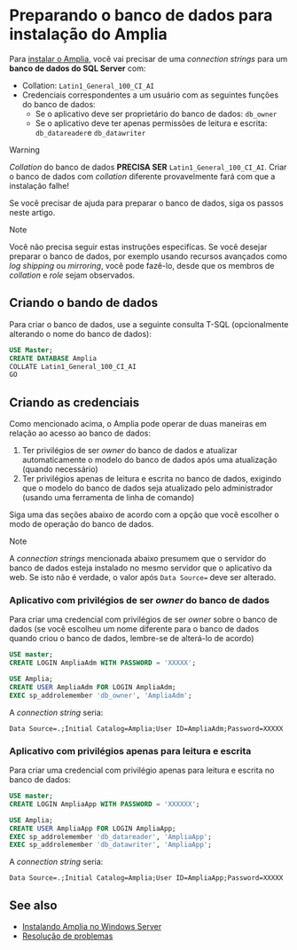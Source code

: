 ﻿# Preparando o banco de dados para instalação do Amplia

Para [instalar o Amplia](install.md), você vai precisar de uma *connection strings* para um **banco de dados do SQL Server** com:

* Collation: `Latin1_General_100_CI_AI`
* Credenciais correspondentes a um usuário com as seguintes funções do banco de dados:
    * Se o aplicativo deve ser proprietário do banco de dados: `db_owner`
    * Se o aplicativo deve ter apenas permissões de leitura e escrita: `db_datareader`e `db_datawriter`

> [!WARNING]
> *Collation* do banco de dados **PRECISA SER** `Latin1_General_100_CI_AI`. Criar o banco de dados com *collation* diferente provavelmente fará com que a instalação falhe!

Se você precisar de ajuda para preparar o banco de dados, siga os passos neste artigo.
> [!NOTE]
> Você não precisa seguir estas instruções especifícas. Se você desejar preparar o banco de dados,
> por exemplo usando recursos avançados como *log shipping* ou *mirroring*, você pode fazê-lo, desde que os membros de *collation* e *role* sejam observados.

## Criando o bando de dados

Para criar o banco de dados, use a seguinte consulta T-SQL (opcionalmente alterando o nome do banco de dados):

```sql
USE Master;
CREATE DATABASE Amplia
COLLATE Latin1_General_100_CI_AI
GO
```

## Criando as credenciais 

Como mencionado acima, o Amplia pode operar de duas maneiras em relação ao acesso ao banco de dados:

1. Ter privilégios de ser *owner* do banco de dados e atualizar automaticamente o modelo do banco de dados após uma atualização (quando necessário)
1. Ter privilégios apenas de leitura e escrita no banco de dados, exigindo que o modelo do banco de dados seja atualizado pelo administrador (usando uma ferramenta de linha de comando)

Siga uma das seções abaixo de acordo com a opção que você escolher o modo de operação do banco de dados.

> [!NOTE]
> A *connection strings* mencionada abaixo presumem que o servidor do banco de dados esteja instalado no mesmo servidor que o aplicativo da web. Se isto não é verdade,
> o valor após `Data Source=` deve ser alterado.

### Aplicativo com privilégios de ser *owner* do banco de dados

Para criar uma credencial com privilégios de ser *owner* sobre o banco de dados (se você escolheu um nome diferente para o banco de dados quando criou o banco de dados, lembre-se de alterá-lo de acordo)

```sql
USE master;
CREATE LOGIN AmpliaAdm WITH PASSWORD = 'XXXXX';

USE Amplia;
CREATE USER AmpliaAdm FOR LOGIN AmpliaAdm;
EXEC sp_addrolemember 'db_owner', 'AmpliaAdm';
```

A *connection string* seria:

```
Data Source=.;Initial Catalog=Amplia;User ID=AmpliaAdm;Password=XXXXX
```

### Aplicativo com privilégios apenas para leitura e escrita

Para criar uma credencial com privilégio apenas para leitura e escrita no banco de dados:

```sql
USE master;
CREATE LOGIN AmpliaApp WITH PASSWORD = 'XXXXXX';

USE Amplia;
CREATE USER AmpliaApp FOR LOGIN AmpliaApp;
EXEC sp_addrolemember 'db_datareader', 'AmpliaApp';
EXEC sp_addrolemember 'db_datawriter', 'AmpliaApp';
```

A *connection string* seria:

```
Data Source=.;Initial Catalog=Amplia;User ID=AmpliaApp;Password=XXXXX
```

## See also

* [Instalando Amplia no Windows Server](install.md)
* [Resolução de problemas](troubleshoot/index.md)
